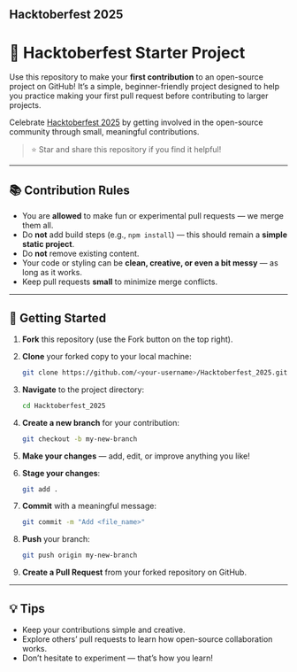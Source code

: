 ## Hacktoberfest 2025

# 🎯 Hacktoberfest Starter Project

Use this repository to make your **first contribution** to an open-source project on GitHub!
It’s a simple, beginner-friendly project designed to help you practice making your first pull request before contributing to larger projects.

Celebrate [Hacktoberfest 2025](https://hacktoberfest.com/) by getting involved in the open-source community through small, meaningful contributions.

> ⭐ Star and share this repository if you find it helpful!

---

## 📚 Contribution Rules

- You are **allowed** to make fun or experimental pull requests — we merge them all.
- Do **not** add build steps (e.g., `npm install`) — this should remain a **simple static project**.
- Do **not** remove existing content.
- Your code or styling can be **clean, creative, or even a bit messy** — as long as it works.
- Keep pull requests **small** to minimize merge conflicts.

---

## 🚀 Getting Started

1. **Fork** this repository (use the Fork button on the top right).

2. **Clone** your forked copy to your local machine:

   ```bash
   git clone https://github.com/<your-username>/Hacktoberfest_2025.git
   ```

3. **Navigate** to the project directory:

   ```bash
   cd Hacktoberfest_2025
   ```

4. **Create a new branch** for your contribution:

   ```bash
   git checkout -b my-new-branch
   ```

5. **Make your changes** — add, edit, or improve anything you like!

6. **Stage your changes**:

   ```bash
   git add .
   ```

7. **Commit** with a meaningful message:

   ```bash
   git commit -m "Add <file_name>"
   ```

8. **Push** your branch:

   ```bash
   git push origin my-new-branch
   ```

9. **Create a Pull Request** from your forked repository on GitHub.

---

## 💡 Tips

- Keep your contributions simple and creative.
- Explore others’ pull requests to learn how open-source collaboration works.
- Don’t hesitate to experiment — that’s how you learn!
